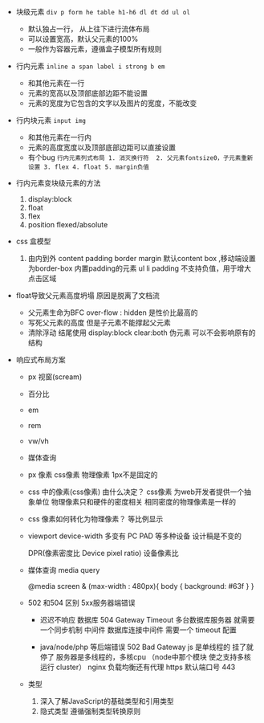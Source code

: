 - 块级元素
    `div p form he table h1-h6 dl dt dd ul ol`
    - 默认独占一行， 从上往下进行流体布局
    - 可以设置宽高，默认父元素的100%
    - 一般作为容器元素，遵循盒子模型所有规则

- 行内元素 
    `inline a span label i strong b em`
    - 和其他元素在一行
    - 元素的宽高以及顶部底部边距不能设置
    - 元素的宽度为它包含的文字以及图片的宽度，不能改变

- 行内块元素
    `input img`
    - 和其他元素在一行内
    - 元素的高度宽度以及顶部底部边距可以直接设置 
    - 有个bug 
        `行内元素列式布局 1. 消灭换行符  2. 父元素fontsize0，子元素重新设置 3. flex 4. float 5. margin负值`

- 行内元素变块级元素的方法
    1. display:block
    2. float
    3. flex
    4. position flexed/absolute

- css 盒模型
    1. 由内到外
        content padding border margin 
        默认content box ,移动端设置为border-box
        内置padding的元素 ul li
        padding 不支持负值，用于增大点击区域

- float导致父元素高度坍塌
    原因是脱离了文档流
    - 父元素生命为BFC
        over-flow : hidden 是性价比最高的
    - 写死父元素的高度
        但是子元素不能撑起父元素
    - 清除浮动
        结尾使用 display:block clear:both
        伪元素 可以不会影响原有的结构

- 响应式布局方案
    - px 视窗(scream)
    - 百分比
    - em
    - rem
    - vw/vh
    - 媒体查询

    - px 像素 css像素 物理像素
        1px不是固定的

    - css 中的像素(css像素) 由什么决定？
        css像素 为web开发者提供一个抽象单位
        物理像素只和硬件的密度相关 相同密度的物理像素是一样的

    - css 像素如何转化为物理像素？ 等比例显示

    - viewport
        device-width 多变有 PC PAD 等多种设备
        设计稿是不变的

        DPR(像素密度比 Device pixel ratio) 设备像素比

    - 媒体查询
        media query

        @media screen & (max-width : 480px){
            body {
                background: #63f
            }
        }


    - 502 和504 区别
        5xx服务器端错误
        - 迟迟不响应 数据库
            504 Gateway Timeout
            多台数据库服务器 就需要一个同步机制
            中间件  数据库连接中间件 需要一个 timeout 配置

        - java/node/php 等后端错误 
            502 Bad Gateway
            js 是单线程的 挂了就停了
            服务器是多线程的，多核cpu （node中那个模块 使之支持多核运行 cluster）
            nginx 负载均衡还有代理
            https 默认端口号 443

    - 类型
        1. 深入了解JavaScript的基础类型和引用类型
        2. 隐式类型 遵循强制类型转换原则
